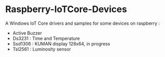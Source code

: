 # Raspberry-IoTCore-Devices
A Windows IoT Core drivers and samples for some devices on raspberry : 

- Active Buzzer
- Ds3231 : Time and Temperature
- Ssd1306 : KUMAN display 128x64, in progress
- Tsl2561 : Luminosity sensor
